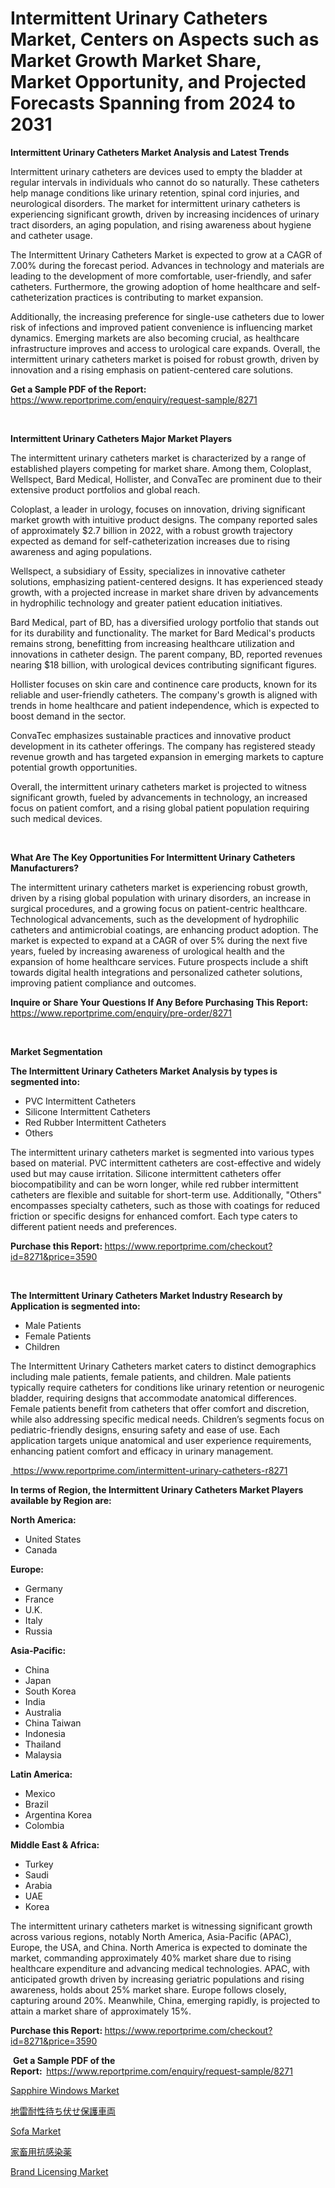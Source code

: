 <p><h1>Intermittent Urinary Catheters Market, Centers on Aspects such as Market Growth Market Share, Market Opportunity, and Projected Forecasts Spanning from 2024 to 2031</h1></p><p><strong>Intermittent Urinary Catheters Market Analysis and Latest Trends</strong></p>
<p><p>Intermittent urinary catheters are devices used to empty the bladder at regular intervals in individuals who cannot do so naturally. These catheters help manage conditions like urinary retention, spinal cord injuries, and neurological disorders. The market for intermittent urinary catheters is experiencing significant growth, driven by increasing incidences of urinary tract disorders, an aging population, and rising awareness about hygiene and catheter usage.</p><p>The Intermittent Urinary Catheters Market is expected to grow at a CAGR of 7.00% during the forecast period. Advances in technology and materials are leading to the development of more comfortable, user-friendly, and safer catheters. Furthermore, the growing adoption of home healthcare and self-catheterization practices is contributing to market expansion. </p><p>Additionally, the increasing preference for single-use catheters due to lower risk of infections and improved patient convenience is influencing market dynamics. Emerging markets are also becoming crucial, as healthcare infrastructure improves and access to urological care expands. Overall, the intermittent urinary catheters market is poised for robust growth, driven by innovation and a rising emphasis on patient-centered care solutions.</p></p>
<p><strong>Get a Sample PDF of the Report:&nbsp;</strong> <a href="https://www.reportprime.com/enquiry/request-sample/8271">https://www.reportprime.com/enquiry/request-sample/8271</a></p>
<p>&nbsp;</p>
<p><strong>Intermittent Urinary Catheters Major Market Players</strong></p>
<p><p>The intermittent urinary catheters market is characterized by a range of established players competing for market share. Among them, Coloplast, Wellspect, Bard Medical, Hollister, and ConvaTec are prominent due to their extensive product portfolios and global reach.</p><p>Coloplast, a leader in urology, focuses on innovation, driving significant market growth with intuitive product designs. The company reported sales of approximately $2.7 billion in 2022, with a robust growth trajectory expected as demand for self-catheterization increases due to rising awareness and aging populations.</p><p>Wellspect, a subsidiary of Essity, specializes in innovative catheter solutions, emphasizing patient-centered designs. It has experienced steady growth, with a projected increase in market share driven by advancements in hydrophilic technology and greater patient education initiatives.</p><p>Bard Medical, part of BD, has a diversified urology portfolio that stands out for its durability and functionality. The market for Bard Medical's products remains strong, benefitting from increasing healthcare utilization and innovations in catheter design. The parent company, BD, reported revenues nearing $18 billion, with urological devices contributing significant figures.</p><p>Hollister focuses on skin care and continence care products, known for its reliable and user-friendly catheters. The company's growth is aligned with trends in home healthcare and patient independence, which is expected to boost demand in the sector.</p><p>ConvaTec emphasizes sustainable practices and innovative product development in its catheter offerings. The company has registered steady revenue growth and has targeted expansion in emerging markets to capture potential growth opportunities.</p><p>Overall, the intermittent urinary catheters market is projected to witness significant growth, fueled by advancements in technology, an increased focus on patient comfort, and a rising global patient population requiring such medical devices.</p></p>
<p>&nbsp;</p>
<p><strong>What Are The Key Opportunities For Intermittent Urinary Catheters Manufacturers?</strong></p>
<p><p>The intermittent urinary catheters market is experiencing robust growth, driven by a rising global population with urinary disorders, an increase in surgical procedures, and a growing focus on patient-centric healthcare. Technological advancements, such as the development of hydrophilic catheters and antimicrobial coatings, are enhancing product adoption. The market is expected to expand at a CAGR of over 5% during the next five years, fueled by increasing awareness of urological health and the expansion of home healthcare services. Future prospects include a shift towards digital health integrations and personalized catheter solutions, improving patient compliance and outcomes.</p></p>
<p><strong>Inquire or Share Your Questions If Any Before Purchasing This Report:</strong> <a href="https://www.reportprime.com/enquiry/pre-order/8271">https://www.reportprime.com/enquiry/pre-order/8271</a></p>
<p>&nbsp;</p>
<p><strong>Market Segmentation</strong></p>
<p><strong>The Intermittent Urinary Catheters Market Analysis by types is segmented into:</strong></p>
<p><ul><li>PVC Intermittent Catheters</li><li>Silicone Intermittent Catheters</li><li>Red Rubber Intermittent Catheters</li><li>Others</li></ul></p>
<p><p>The intermittent urinary catheters market is segmented into various types based on material. PVC intermittent catheters are cost-effective and widely used but may cause irritation. Silicone intermittent catheters offer biocompatibility and can be worn longer, while red rubber intermittent catheters are flexible and suitable for short-term use. Additionally, "Others" encompasses specialty catheters, such as those with coatings for reduced friction or specific designs for enhanced comfort. Each type caters to different patient needs and preferences.</p></p>
<p><strong>Purchase this Report:&nbsp;</strong><a href="https://www.reportprime.com/checkout?id=8271&price=3590">https://www.reportprime.com/checkout?id=8271&price=3590</a></p>
<p>&nbsp;</p>
<p><strong>The Intermittent Urinary Catheters Market Industry Research by Application is segmented into:</strong></p>
<p><ul><li>Male Patients</li><li>Female Patients</li><li>Children</li></ul></p>
<p><p>The Intermittent Urinary Catheters market caters to distinct demographics including male patients, female patients, and children. Male patients typically require catheters for conditions like urinary retention or neurogenic bladder, requiring designs that accommodate anatomical differences. Female patients benefit from catheters that offer comfort and discretion, while also addressing specific medical needs. Children’s segments focus on pediatric-friendly designs, ensuring safety and ease of use. Each application targets unique anatomical and user experience requirements, enhancing patient comfort and efficacy in urinary management.</p></p>
<p><a href="https://www.reportprime.com/intermittent-urinary-catheters-r8271">&nbsp;https://www.reportprime.com/intermittent-urinary-catheters-r8271</a></p>
<p><strong>In terms of Region, the Intermittent Urinary Catheters Market Players available by Region are:</strong></p>
<p>
    <p> <strong> North America: </strong>
        <ul>
            <li>United States</li>
            <li>Canada</li>
        </ul>
        </p> 
    <p> <strong> Europe: </strong>
        <ul>
            <li>Germany</li>
            <li>France</li>
            <li>U.K.</li>
            <li>Italy</li>
            <li>Russia</li>
        </ul>
        </p> 
    <p> <strong> Asia-Pacific: </strong>
        <ul>
            <li>China</li>
            <li>Japan</li>
            <li>South Korea</li>
            <li>India</li>
            <li>Australia</li>
            <li>China Taiwan</li>
            <li>Indonesia</li>
            <li>Thailand</li>
            <li>Malaysia</li>
        </ul>
        </p> 
    <p> <strong> Latin America: </strong>
        <ul>
            <li>Mexico</li>
            <li>Brazil</li>
            <li>Argentina Korea</li>
            <li>Colombia</li>
        </ul>
        </p> 
    <p> <strong> Middle East & Africa: </strong>
        <ul>
            <li>Turkey</li>
            <li>Saudi</li>
            <li>Arabia</li>
            <li>UAE</li>
            <li>Korea</li>
        </ul>
    </p>
    </p>
<p><p>The intermittent urinary catheters market is witnessing significant growth across various regions, notably North America, Asia-Pacific (APAC), Europe, the USA, and China. North America is expected to dominate the market, commanding approximately 40% market share due to rising healthcare expenditure and advancing medical technologies. APAC, with anticipated growth driven by increasing geriatric populations and rising awareness, holds about 25% market share. Europe follows closely, capturing around 20%. Meanwhile, China, emerging rapidly, is projected to attain a market share of approximately 15%.</p></p>
<p><strong>Purchase this Report: </strong><a href="https://www.reportprime.com/checkout?id=8271&price=3590">https://www.reportprime.com/checkout?id=8271&price=3590</a></p>
<p>&nbsp;<strong>Get a Sample PDF of the Report:&nbsp;&nbsp;</strong><a href="https://www.reportprime.com/enquiry/request-sample/8271">https://www.reportprime.com/enquiry/request-sample/8271</a></p>
<p><strong></strong></p>
<p><p><a href="https://issuu.com/reportprime-2/docs/sapphire-windows-market-size-2030.p_9c848db82bb410">Sapphire Windows Market</a></p><p><a href="https://medium.com/@cassianlinzjx/mine-resistant-ambush-protected-vehicles-a9005884f62d">地雷耐性待ち伏せ保護車両</a></p><p><a href="https://medium.com/@randaarks98078567/the-sofa-market-is-anticipated-to-experience-significant-growth-with-a-projected-cagr-of-4-7-eec58ef23fce">Sofa Market</a></p><p><a href="https://medium.com/@cassianlinzjx/farm-animal-anti-infective-medicine-market-%E3%81%AF-%E3%82%B3%E3%82%B9%E3%83%88%E7%AE%A1%E7%90%86%E3%81%A8%E5%8A%B9%E7%8E%87%E5%90%91%E4%B8%8A%E3%82%92%E5%84%AA%E5%85%88%E3%81%97%E3%81%BE%E3%81%99-%E3%81%95%E3%82%89%E3%81%AB-%E5%A0%B1%E5%91%8A%E6%9B%B8%E3%81%AF%E5%B8%82%E5%A0%B4%E3%81%AE%E9%9C%80%E8%A6%81%E9%9D%A2%E3%81%A8%E4%BE%9B%E7%B5%A6%E9%9D%A2%E3%81%AE%E4%B8%A1%E6%96%B9%E3%82%92%E3%82%AB%E3%83%90%E3%83%BC%E3%81%97%E3%81%A6%E3%81%84%E3%81%BE%E3%81%99-147d76d57149">家畜用抗感染薬</a></p><p><a href="https://www.linkedin.com/pulse/brand-licensing-market-essentials-key-players-demand-drivers-dppvf?trackingId=pGJ4pNdUS5WNq%2Bji62h%2FRQ%3D%3D">Brand Licensing Market</a></p></p>